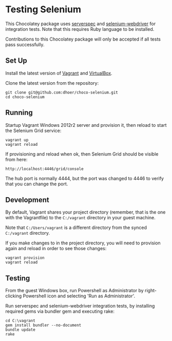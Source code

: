 # Testing Selenium

This Chocolatey package uses
[serverspec](http://serverspec.org/) and
[selenium-webdriver](https://github.com/SeleniumHQ/selenium/wiki/Ruby-Bindings)
for integration tests. Note that this requires Ruby language to be
installed.

Contributions to this Chocolatey package will only be accepted if all
tests pass successfully.

## Set Up

Install the latest version of
[Vagrant](http://www.vagrantup.com/downloads.html) and
[VirtualBox](https://www.virtualbox.org/wiki/Downloads).

Clone the latest version from the repository:

```batch
git clone git@github.com:dhoer/choco-selenium.git
cd choco-selenium
```

## Running

Startup Vagrant Windows 2012r2 server and provision it, then reload to
start the Selenium Grid service:

```batch
vagrant up
vagrant reload
```

If provisioning and reload when ok, then Selenium Grid should be
visible from here:

```
http://localhost:4446/grid/console
```

The hub port is normally 4444, but the port was changed to 4446 to
verify that you can change the port.

## Development

By default, Vagrant shares your project directory (remember, that is
the one with the Vagrantfile) to the `C:/vagrant` directory in your
guest machine.

Note that `C:/Users/vagrant` is a different directory from the synced
`C:/vagrant` directory.

If you make changes to in the project directory, you will need to
provision again and reload in order to see those changes:

```batch
vagrant provision
vagrant reload
```

## Testing

From the guest Windows box, run Powershell as Administrator by
right-clicking Powershell icon and selecting 'Run as Administrator'.

Run serverspec and selenium-webdriver integration tests, by installing
required gems via bundler gem and executing rake:

```batch
cd C:\vagrant
gem install bundler --no-document
bundle update
rake
```
